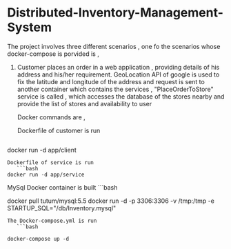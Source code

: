 # Distributed-Inventory-Management-System
The project involves three different scenarios , one fo the scenarios whose docker-compose is porvided is ,
  1. Customer places an order in a web application , providing details of his address and his/her requirement. 
     GeoLocation API of google is used to fix the latitude and longitude of the address and request is sent to another container 
     which contains the services , "PlaceOrderToStore" service is called , which accesses the database of the stores nearby and provide the list
     of stores and availability to user
     
     Docker commands are ,
     
     Dockerfile of customer is run 
     ```bash
docker run -d app/client

 ``` 
 Dockerfile of service is run
    ```bash
docker run -d app/service

 ``` 
 MySql Docker container is built
    ```bash

docker pull tutum/mysql:5.5
docker run -d -p 3306:3306 -v /tmp:/tmp  -e STARTUP_SQL="/db/Inventory.mysql"
 ``` 
 The Docker-compose.yml is run
    ```bash

docker-compose up -d

 ```
 
 
 
 
  
